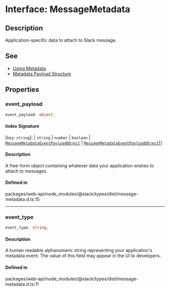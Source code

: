 # Interface: MessageMetadata

## Description

Application-specific data to attach to Slack message.

## See

 - [Using Metadata](https://api.slack.com/metadata/using)
 - [Metadata Payload Structure](https://api.slack.com/reference/metadata#payload_structure)

## Properties

### event\_payload

```ts
event_payload: object;
```

#### Index Signature

 \[`key`: `string`\]: 
  \| `string`
  \| `number`
  \| `boolean`
  \| [`MessageMetadataEventPayloadObject`](Interface.MessageMetadataEventPayloadObject.md)
  \| [`MessageMetadataEventPayloadObject`](Interface.MessageMetadataEventPayloadObject.md)[]

#### Description

A free-form object containing whatever data your application wishes to attach to messages.

#### Defined in

packages/web-api/node\_modules/@slack/types/dist/message-metadata.d.ts:15

***

### event\_type

```ts
event_type: string;
```

#### Description

A human readable alphanumeric string representing your application's metadata event.
The value of this field may appear in the UI to developers.

#### Defined in

packages/web-api/node\_modules/@slack/types/dist/message-metadata.d.ts:11
